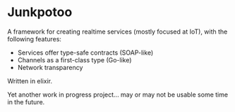 # Junkpotoo

A framework for creating realtime services (mostly focused at IoT), with the
following features:

- Services offer type-safe contracts (SOAP-like)
- Channels as a first-class type (Go-like)
- Network transparency

Written in elixir.

Yet another work in progress project... may or may not be usable some time in
the future.


